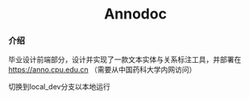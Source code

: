 <div align="center">
<h1>Annodoc</h1>
</div>

### 介绍

毕业设计前端部分，设计并实现了一款文本实体与关系标注工具，并部署在 https://anno.cpu.edu.cn （需要从中国药科大学内网访问）

切换到local_dev分支以本地运行



